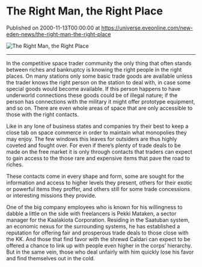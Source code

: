 # The Right Man, the Right Place
Published on 2000-11-13T00:00:00 at https://universe.eveonline.com/new-eden-news/the-right-man-the-right-place

![The Right Man, the Right Place](https://web.ccpgamescdn.com/communityassets/img/chronicles/chronicleImage/pekki.jpg)

---

In the competitive space trader community the only thing that often stands between riches and bankruptcy is knowing the right people in the right places. On many stations only some basic trade goods are available unless the trader knows the right person on the station to deal with, in case some special goods would become available. If this person happens to have underworld connections these goods could be of illegal nature; if the person has connections with the military it might offer prototype equipment, and so on. There are even whole areas of space that are only accessible to those with the right contacts.

Like in any lone of business states and companies try their best to keep a close tab on space commerce in order to maintain what monopolies they may enjoy. The few windows this leaves for outsiders are thus highly coveted and fought over. For even if there’s plenty of trade deals to be made on the free market it is only through contacts that traders can expect to gain access to the those rare and expensive items that pave the road to riches.

These contacts come in every shape and form, some are sought for the information and access to higher levels they present, others for their exotic or powerful items they proffer, and others still for some trade concessions or interesting missions they provide.

One of the big company employees who is known for his willingness to dabble a little on the side with freelancers is Pekki Mataken, a sector manager for the Kaalakiota Corporation. Residing in the Saatuban system, an economic nexus for the surrounding systems, he has established a reputation for offering fair and prosperous trade deals to those close with the KK. And those that find favor with the shrewd Caldari can expect to be offered a chance to link up with people even higher in the corps’ hierarchy. But in the same vein, those who deal unfairly with him quickly lose his favor and find themselves out in the cold.

